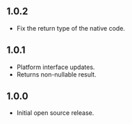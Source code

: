 ## 1.0.2

* Fix the return type of the native code.

## 1.0.1

* Platform interface updates.
* Returns non-nullable result.

## 1.0.0

* Initial open source release.
